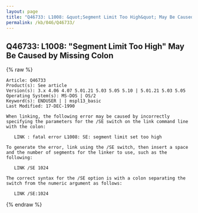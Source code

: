 ```yaml
---
layout: page
title: "Q46733: L1008: &quot;Segment Limit Too High&quot; May Be Caused by Missing Colon"
permalink: /kb/046/Q46733/
---
```


## Q46733: L1008: &quot;Segment Limit Too High&quot; May Be Caused by Missing Colon

{% raw %}

	Article: Q46733
	Product(s): See article
	Version(s): 3.x 4.06 4.07 5.01.21 5.03 5.05 5.10 | 5.01.21 5.03 5.05
	Operating System(s): MS-DOS | OS/2
	Keyword(s): ENDUSER | | mspl13_basic
	Last Modified: 17-DEC-1990
	
	When linking, the following error may be caused by incorrectly
	specifying the parameters for the /SE switch on the link command line
	with the colon:
	
	   LINK : fatal error L1008: SE: segment limit set too high
	
	To generate the error, link using the /SE switch, then insert a space
	and the number of segments for the linker to use, such as the
	following:
	
	   LINK /SE 1024
	
	The correct syntax for the /SE option is with a colon separating the
	switch from the numeric argument as follows:
	
	   LINK /SE:1024

{% endraw %}
